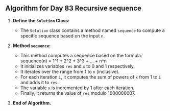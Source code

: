 ## Algorithm for Day 83 **Recursive sequence**

1. **Define the `Solution` Class:**
   - The `Solution` class contains a method named `sequence` to compute a specific sequence based on the input `n`.

2. **Method `sequence`:**
   - This method computes a sequence based on the formula:
        sequence(n) = 1^1 + 2^2 + 3^3 + ... + n^n
   - It initializes variables `res` and `x` to 0 and 1 respectively.
   - It iterates over the range from 1 to `n` (inclusive).
   - For each iteration `i`, it computes the sum of powers of `x` from 1 to `i` and adds it to `res`.
   - The variable `x` is incremented by 1 after each iteration.
   - Finally, it returns the value of `res` modulo 1000000007.

3. **End of Algorithm.**